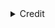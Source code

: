 <details>
  <summary>Credit</summary>
  [Link:](https://www.educative.io/courses/hands-on-blockchain-hyperledger-fabric/xVovQB3Rknq)|
  |---|
</detail>
Time is money|
|---|
Let’s take a look at another example.

Let’s say you need to send $100 to a friend in the UAE.

You contact your bank, and they debit that amount from your account. Your bank is regulated by the state bank (the central authority) which is why you trust your bank to send it as promised.

Now, there are multiple ways in which a cross country transfer is processed by banks. Lets look at the most basic one.

Your bank updates its records and sends it to the central bank. The central bank updates its record and sends it to the UAE central bank, which sends it through the central bank of that country. They again update their record and send it to your friends bank. Your bank in the UAE then credits his account. It takes days but eventually your friends can access that money.

And this is just the process for ‘record’ updating, where your account is debited and your friends’ is credited. The central authorities of both countries update their records to keep track of how much money must be moved from one end to the other. The actual movement of money might happen later in a different form, carrying its own long process of record updating and trust development.

In this process, multiple employees from all these banks are involved for safe updating of records. Because the stakes are so high, things are done safely to ensure trust is developed. At the same time, the $100 you paid will incur some processing fee deductions at all stops along the way. The trust you put in the current financial system is paid through your time and money. This is where bitcoin comes is as an alternative to this system! In this new system, both you and your friend have a bitcoin address. All you need to do is transfer the money to your friend’s address. No fee, no delay, no middle parties, no cost buying ‘trust’, as the system is trusworthy be design. . We will see in a later chapter with technical detail how bitcoin achieves this. In the next lesson, we will again discuss how current systems struggle with trustworthiness but this time, we will be using a supply chain example.
